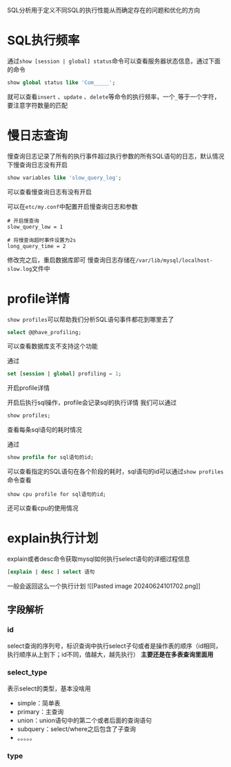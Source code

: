 SQL分析用于定义不同SQL的执行性能从而确定存在的问题和优化的方向
# SQL执行频率
通过`show [session | global] status`命令可以查看服务器状态信息，通过下面的命令
```sql
show global status like 'Com_____';
```
就可以查看`insert` 、`update` 、`delete`等命令的执行频率，一个`_`等于一个字符，要注意字符数量的匹配

# 慢日志查询
慢查询日志记录了所有的执行事件超过执行参数的所有SQL语句的日志，默认情况下慢查询日志没有开启
```sql
show variables like 'slow_query_log';
```
可以查看慢查询日志有没有开启

可以在`etc/my.conf`中配置开启慢查询日志和参数
```
# 开启慢查询
slow_query_low = 1

# 将慢查询超时事件设置为2s
long_query_time = 2
```

修改完之后，重启数据库即可
慢查询日志存储在`/var/lib/mysql/localhost-slow.log`文件中

# profile详情
`show profiles`可以帮助我们分析SQL语句事件都花到哪里去了
```sql
select @@have_profiling;
```
可以查看数据库支不支持这个功能

通过
```sql
set [session | global] profiling = 1;
```
开启profile详情

开启后执行sql操作，profile会记录sql的执行详情
我们可以通过
```sql
show profiles;
```
查看每条sql语句的耗时情况

通过
```sql
show profile for sql语句的id;
```
可以查看指定的SQL语句在各个阶段的耗时，sql语句的id可以通过`show profiles`命令查看
```
show cpu profile for sql语句的id;
```
还可以查看cpu的使用情况

# explain执行计划
explain或者desc命令获取mysql如何执行select语句的详细过程信息 
```sql
[explain | desc ] select 语句
```
一般会返回这么一个执行计划 
![[Pasted image 20240624101702.png]]

## 字段解析
### id
 select查询的序列号，标识查询中执行select子句或者是操作表的顺序（id相同，执行顺序从上到下；id不同，值越大，越先执行）
**主要还是在多表查询里面用**

### select_type
表示select的类型，基本没啥用
* simple：简单表
* primary：主查询
* union：union语句中的第二个或者后面的查询语句
* subquery：select/where之后包含了子查询
* 。。。。。

### type

